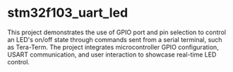 # stm32f103_uart_led
This project demonstrates the use of GPIO port and pin selection to control an LED's on/off state through commands sent from a serial terminal, such as Tera-Term. The project integrates microcontroller GPIO configuration, USART communication, and user interaction to showcase real-time LED control.
